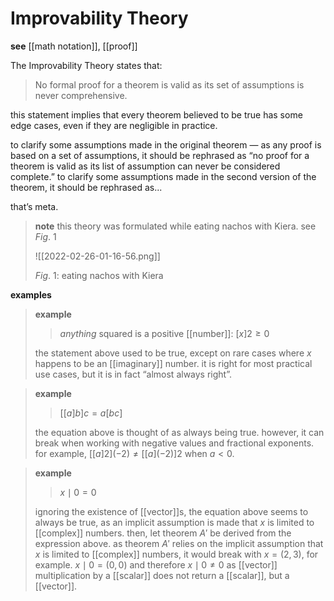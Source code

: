 # Improvability Theory

**see** [[math notation]], [[proof]]

The Improvability Theory states that:

> No formal proof for a theorem is valid as its set of assumptions is never comprehensive.

this statement implies that every theorem believed to be true has some edge cases, even if they are negligible in practice.

to clarify some assumptions made in the original theorem &mdash; as any proof is based on a set of assumptions, it should be rephrased as “no proof for a theorem is valid as its list of assumption can never be considered complete.” to clarify some assumptions made in the second version of the theorem, it should be rephrased as...

that’s meta.

> **note** this theory was formulated while eating nachos with Kiera. see $Fig.\ 1$
>
> ![[2022-02-26-01-16-56.png]]
>
> $Fig.\ 1$: eating nachos with Kiera

**examples**

> **example**
>
> > _anything_ squared is a positive [[number]]: $[x]2 \ge 0$
>
> the statement above used to be true, except on rare cases where $x$ happens to be an [[imaginary]] number. it is right for most practical use cases, but it is in fact “almost always right”.

> **example**
>
> > $[[a]b]c = a[bc]$
>
> the equation above is thought of as always being true. however, it can break when working with negative values and fractional exponents. for example, $[[a]2](-2)  \ne [[a](-2)]2$ when $a < 0$.

> **example**
>
> > $x \mid 0 = 0$
>
> ignoring the existence of [[vector]]s, the equation above seems to always be true, as an implicit assumption is made that $x$ is limited to [[complex]] numbers. then, let theorem $A'$ be derived from the expression above. as theorem $A'$ relies on the implicit assumption that $x$ is limited to [[complex]] numbers, it would break with $x = (2, 3)$, for example. $x \mid 0 = (0, 0)$ and therefore $x \mid 0 \ne 0$ as [[vector]] multiplication by a [[scalar]] does not return a [[scalar]], but a [[vector]].
